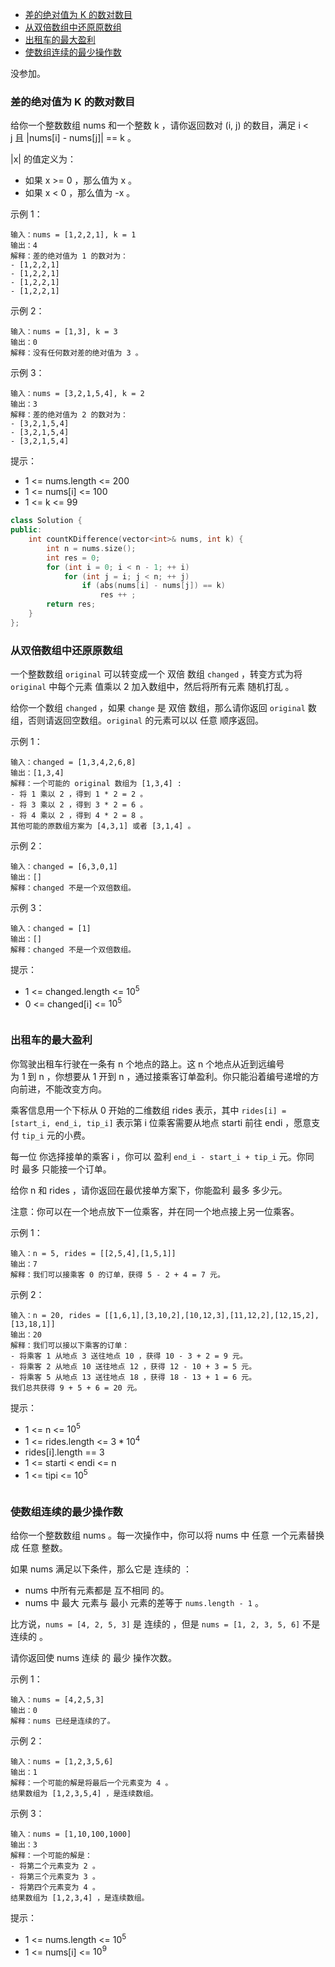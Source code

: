 
<!-- @import "[TOC]" {cmd="toc" depthFrom=1 depthTo=6 orderedList=false} -->

<!-- code_chunk_output -->

- [差的绝对值为 K 的数对数目](#差的绝对值为-k-的数对数目)
- [从双倍数组中还原原数组](#从双倍数组中还原原数组)
- [出租车的最大盈利](#出租车的最大盈利)
- [使数组连续的最少操作数](#使数组连续的最少操作数)

<!-- /code_chunk_output -->

没参加。

### 差的绝对值为 K 的数对数目

给你一个整数数组 nums 和一个整数 k ，请你返回数对 (i, j) 的数目，满足 i < j 且 |nums[i] - nums[j]| == k 。

|x| 的值定义为：
- 如果 x >= 0 ，那么值为 x 。
- 如果 x < 0 ，那么值为 -x 。


示例 1：
```
输入：nums = [1,2,2,1], k = 1
输出：4
解释：差的绝对值为 1 的数对为：
- [1,2,2,1]
- [1,2,2,1]
- [1,2,2,1]
- [1,2,2,1]
```

示例 2：
```
输入：nums = [1,3], k = 3
输出：0
解释：没有任何数对差的绝对值为 3 。
```

示例 3：
```
输入：nums = [3,2,1,5,4], k = 2
输出：3
解释：差的绝对值为 2 的数对为：
- [3,2,1,5,4]
- [3,2,1,5,4]
- [3,2,1,5,4]
```

提示：
- 1 <= nums.length <= 200
- 1 <= nums[i] <= 100
- 1 <= k <= 99

```cpp
class Solution {
public:
    int countKDifference(vector<int>& nums, int k) {
        int n = nums.size();
        int res = 0;
        for (int i = 0; i < n - 1; ++ i)
            for (int j = i; j < n; ++ j)
                if (abs(nums[i] - nums[j]) == k)
                    res ++ ;
        return res;
    }
};
```

### 从双倍数组中还原原数组

一个整数数组 `original` 可以转变成一个 双倍 数组 `changed` ，转变方式为将 `original` 中每个元素 值乘以 2 加入数组中，然后将所有元素 随机打乱 。

给你一个数组 `changed` ，如果 `change` 是 双倍 数组，那么请你返回 `original` 数组，否则请返回空数组。`original` 的元素可以以 任意 顺序返回。

示例 1：
```
输入：changed = [1,3,4,2,6,8]
输出：[1,3,4]
解释：一个可能的 original 数组为 [1,3,4] :
- 将 1 乘以 2 ，得到 1 * 2 = 2 。
- 将 3 乘以 2 ，得到 3 * 2 = 6 。
- 将 4 乘以 2 ，得到 4 * 2 = 8 。
其他可能的原数组方案为 [4,3,1] 或者 [3,1,4] 。
```

示例 2：
```
输入：changed = [6,3,0,1]
输出：[]
解释：changed 不是一个双倍数组。
```

示例 3：
```
输入：changed = [1]
输出：[]
解释：changed 不是一个双倍数组。
```

提示：
- 1 <= changed.length <= $10^5$
- 0 <= changed[i] <= $10^5$

```cpp

```

### 出租车的最大盈利

你驾驶出租车行驶在一条有 n 个地点的路上。这 n 个地点从近到远编号为 1 到 n ，你想要从 1 开到 n ，通过接乘客订单盈利。你只能沿着编号递增的方向前进，不能改变方向。

乘客信息用一个下标从 0 开始的二维数组 rides 表示，其中 `rides[i] = [start_i, end_i, tip_i]` 表示第 i 位乘客需要从地点 starti 前往 endi ，愿意支付 `tip_i` 元的小费。

每一位 你选择接单的乘客 i ，你可以 盈利 `end_i - start_i + tip_i` 元。你同时 最多 只能接一个订单。

给你 n 和 rides ，请你返回在最优接单方案下，你能盈利 最多 多少元。

注意：你可以在一个地点放下一位乘客，并在同一个地点接上另一位乘客。

示例 1：
```
输入：n = 5, rides = [[2,5,4],[1,5,1]]
输出：7
解释：我们可以接乘客 0 的订单，获得 5 - 2 + 4 = 7 元。
```

示例 2：
```
输入：n = 20, rides = [[1,6,1],[3,10,2],[10,12,3],[11,12,2],[12,15,2],[13,18,1]]
输出：20
解释：我们可以接以下乘客的订单：
- 将乘客 1 从地点 3 送往地点 10 ，获得 10 - 3 + 2 = 9 元。
- 将乘客 2 从地点 10 送往地点 12 ，获得 12 - 10 + 3 = 5 元。
- 将乘客 5 从地点 13 送往地点 18 ，获得 18 - 13 + 1 = 6 元。
我们总共获得 9 + 5 + 6 = 20 元。
```

提示：
- 1 <= n <= $10^5$
- 1 <= rides.length <= $3 * 10^4$
- rides[i].length == 3
- 1 <= starti < endi <= n
- 1 <= tipi <= $10^5$

```cpp

```

### 使数组连续的最少操作数

给你一个整数数组 nums 。每一次操作中，你可以将 nums 中 任意 一个元素替换成 任意 整数。

如果 nums 满足以下条件，那么它是 连续的 ：
- nums 中所有元素都是 互不相同 的。
- nums 中 最大 元素与 最小 元素的差等于 `nums.length - 1` 。

比方说，`nums = [4, 2, 5, 3]` 是 连续的 ，但是 `nums = [1, 2, 3, 5, 6]` 不是连续的 。

请你返回使 nums 连续 的 最少 操作次数。

示例 1：
```
输入：nums = [4,2,5,3]
输出：0
解释：nums 已经是连续的了。
```

示例 2：
```
输入：nums = [1,2,3,5,6]
输出：1
解释：一个可能的解是将最后一个元素变为 4 。
结果数组为 [1,2,3,5,4] ，是连续数组。
```

示例 3：
```
输入：nums = [1,10,100,1000]
输出：3
解释：一个可能的解是：
- 将第二个元素变为 2 。
- 将第三个元素变为 3 。
- 将第四个元素变为 4 。
结果数组为 [1,2,3,4] ，是连续数组。
```

提示：
- 1 <= nums.length <= $10^5$
- 1 <= nums[i] <= $10^9$

```cpp

```

